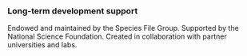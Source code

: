 ### Long-term development support

Endowed and maintained by the Species File Group. Supported by the National 
Science Foundation. Created in collaboration with partner universities and
labs.  
